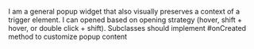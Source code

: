 I am a general popup widget that also visually preserves a context of a trigger element.
I can opened based on opening strategy (hover, shift + hover, or double click + shift).
Subclasses should implement #onCreated method to customize popup content